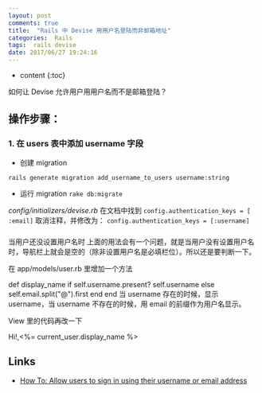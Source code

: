 ```yaml
---
layout: post
comments: true
title:  "Rails 中 Devise 用用户名登陆而非邮箱地址"
categories:  Rails
tags:  rails devise
date: 2017/06/27 19:24:16
---
```


* content
{:toc}

如何让 Devise 允许用户用用户名而不是邮箱登陆？



## 操作步骤：

### 1. 在 users 表中添加 username 字段

* 创建 migration

`rails generate migration add_username_to_users username:string`

* 运行 migration
`rake db:migrate`

*config/initializers/devise.rb*
在文档中找到  `config.authentication_keys = [ :email]`
取消注释，并修改为： `config.authentication_keys = [:username]`



###

当用户还没设置用户名时
上面的用法会有一个问题，就是当用户没有设置用户名时，导航栏上就会是空的（除非设置用户名是必填栏位）。所以还是要判断一下。

在 app/models/user.rb 里增加一个方法

def display_name
  if self.username.present?
    self.username
  else
    self.email.split("@").first
  end
end
当 username 存在的时候，显示 username，当 username 不存在的时候，用 email 的前缀作为用户名显示。

View 里的代码再改一下

Hi!,<%= current_user.display_name %>


## Links

* [How To: Allow users to sign in using their username or email address](https://github.com/plataformatec/devise/wiki/How-To:-Allow-users-to-sign-in-using-their-username-or-email-address)
